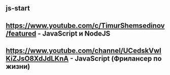 ## js-start

## https://www.youtube.com/c/TimurShemsedinov/featured - JavaScript и NodeJS

## https://www.youtube.com/channel/UCedskVwIKiZJsO8XdJdLKnA - JavaScript (Фрилансер по жизни)
